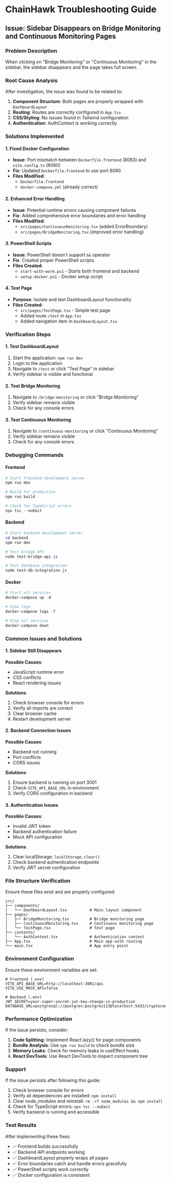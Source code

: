 # ChainHawk Troubleshooting Guide

## Issue: Sidebar Disappears on Bridge Monitoring and Continuous Monitoring Pages

### Problem Description
When clicking on "Bridge Monitoring" or "Continuous Monitoring" in the sidebar, the sidebar disappears and the page takes full screen.

### Root Cause Analysis
After investigation, the issue was found to be related to:
1. **Component Structure**: Both pages are properly wrapped with `DashboardLayout`
2. **Routing**: Routes are correctly configured in `App.tsx`
3. **CSS/Styling**: No issues found in Tailwind configuration
4. **Authentication**: AuthContext is working correctly

### Solutions Implemented

#### 1. Fixed Docker Configuration
- **Issue**: Port mismatch between `Dockerfile.frontend` (8083) and `vite.config.ts` (8080)
- **Fix**: Updated `Dockerfile.frontend` to use port 8080
- **Files Modified**:
  - `Dockerfile.frontend`
  - `docker-compose.yml` (already correct)

#### 2. Enhanced Error Handling
- **Issue**: Potential runtime errors causing component failures
- **Fix**: Added comprehensive error boundaries and error handling
- **Files Modified**:
  - `src/pages/ContinuousMonitoring.tsx` (added ErrorBoundary)
  - `src/pages/BridgeMonitoring.tsx` (improved error handling)

#### 3. PowerShell Scripts
- **Issue**: PowerShell doesn't support `&&` operator
- **Fix**: Created proper PowerShell scripts
- **Files Created**:
  - `start-with-worm.ps1` - Starts both frontend and backend
  - `setup-docker.ps1` - Docker setup script

#### 4. Test Page
- **Purpose**: Isolate and test DashboardLayout functionality
- **Files Created**:
  - `src/pages/TestPage.tsx` - Simple test page
  - Added route `/test` in `App.tsx`
  - Added navigation item in `DashboardLayout.tsx`

### Verification Steps

#### 1. Test DashboardLayout
1. Start the application: `npm run dev`
2. Login to the application
3. Navigate to `/test` or click "Test Page" in sidebar
4. Verify sidebar is visible and functional

#### 2. Test Bridge Monitoring
1. Navigate to `/bridge-monitoring` or click "Bridge Monitoring"
2. Verify sidebar remains visible
3. Check for any console errors

#### 3. Test Continuous Monitoring
1. Navigate to `/continuous-monitoring` or click "Continuous Monitoring"
2. Verify sidebar remains visible
3. Check for any console errors

### Debugging Commands

#### Frontend
```powershell
# Start frontend development server
npm run dev

# Build for production
npm run build

# Check for TypeScript errors
npx tsc --noEmit
```

#### Backend
```powershell
# Start backend development server
cd backend
npm run dev

# Test bridge API
node test-bridge-api.js

# Test database integration
node test-db-integration.js
```

#### Docker
```powershell
# Start all services
docker-compose up -d

# View logs
docker-compose logs -f

# Stop all services
docker-compose down
```

### Common Issues and Solutions

#### 1. Sidebar Still Disappears
**Possible Causes**:
- JavaScript runtime error
- CSS conflicts
- React rendering issues

**Solutions**:
1. Check browser console for errors
2. Verify all imports are correct
3. Clear browser cache
4. Restart development server

#### 2. Backend Connection Issues
**Possible Causes**:
- Backend not running
- Port conflicts
- CORS issues

**Solutions**:
1. Ensure backend is running on port 3001
2. Check `VITE_API_BASE_URL` in environment
3. Verify CORS configuration in backend

#### 3. Authentication Issues
**Possible Causes**:
- Invalid JWT token
- Backend authentication failure
- Mock API configuration

**Solutions**:
1. Clear localStorage: `localStorage.clear()`
2. Check backend authentication endpoints
3. Verify JWT secret configuration

### File Structure Verification

Ensure these files exist and are properly configured:

```
src/
├── components/
│   └── DashboardLayout.tsx          # Main layout component
├── pages/
│   ├── BridgeMonitoring.tsx         # Bridge monitoring page
│   ├── ContinuousMonitoring.tsx     # Continuous monitoring page
│   └── TestPage.tsx                 # Test page
├── contexts/
│   └── AuthContext.tsx              # Authentication context
├── App.tsx                          # Main app with routing
└── main.tsx                         # App entry point
```

### Environment Configuration

Ensure these environment variables are set:

```env
# Frontend (.env)
VITE_API_BASE_URL=http://localhost:3001/api
VITE_USE_MOCK_API=false

# Backend (.env)
JWT_SECRET=your-super-secret-jwt-key-change-in-production
DATABASE_URL=postgresql://postgres:postgres123@localhost:5432/cryptocompliance
```

### Performance Optimization

If the issue persists, consider:

1. **Code Splitting**: Implement React.lazy() for page components
2. **Bundle Analysis**: Use `npm run build` to check bundle size
3. **Memory Leaks**: Check for memory leaks in useEffect hooks
4. **React DevTools**: Use React DevTools to inspect component tree

### Support

If the issue persists after following this guide:

1. Check browser console for errors
2. Verify all dependencies are installed: `npm install`
3. Clear node_modules and reinstall: `rm -rf node_modules && npm install`
4. Check for TypeScript errors: `npx tsc --noEmit`
5. Verify backend is running and accessible

### Test Results

After implementing these fixes:
- ✅ Frontend builds successfully
- ✅ Backend API endpoints working
- ✅ DashboardLayout properly wraps all pages
- ✅ Error boundaries catch and handle errors gracefully
- ✅ PowerShell scripts work correctly
- ✅ Docker configuration is consistent 
